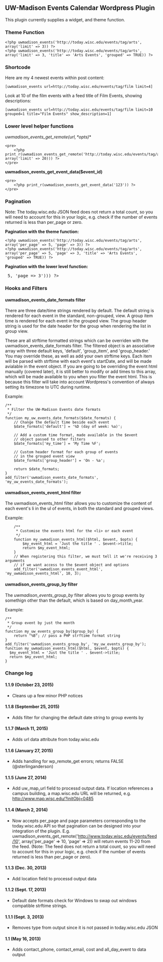 ## UW-Madison Events Calendar Wordpress Plugin

This plugin currently supplies a widget, and theme function.

### Theme Function

    <?php uwmadison_events('http://today.wisc.edu/events/tag/arts', array('limit' => 3)) ?>
    <?php uwmadison_events('http://today.wisc.edu/events/tag/arts', array('limit' => 3, 'title' => 'Arts Events', 'grouped' => TRUE)) ?>

### Shortcode

Here are my 4 newest events within post content:

    [uwmadison_events url=http://today.wisc.edu/events/tag/film limit=4]

Look at 10 of the film events with a feed title of Film Events, showing descriptions:

    [uwmadison_events url=http://today.wisc.edu/events/tag/film limit=10 grouped=1 title="Film Events" show_description=1]

### Lower level helper functions

**uwmadison_events_get_remote($url, *$opts*)**

    <pre>
        <?php print_r(uwmadison_events_get_remote('http://today.wisc.edu/events/tag/arts', array('limit' => 20))) ?>
    </pre>

**uwmadison_events_get_event_data($event_id)**

    <pre>
        <?php print_r(uwmadison_events_get_event_data('123')) ?>
    </pre>

### Pagination

Note: The today.wisc.edu JSON feed does not return a total count, so you will need to account for this in your logic, e.g. check if the number of events returned is less than per_page or zero.

**Pagination with the theme function:**

    <?php uwmadison_events('http://today.wisc.edu/events/tag/arts', array('per_page' => 5, 'page' => 3)) ?>
    <?php uwmadison_events('http://today.wisc.edu/events/tag/arts', array('per_page' => 5, 'page' => 3, 'title' => 'Arts Events', 'grouped' => TRUE)) ?>

**Pagination with the lower level function:**
    <pre>
        <?php print_r(uwmadison_events_get_remote('http://today.wisc.edu/events/tag/arts', array('per_page' => 5, 'page => 3'))) ?>
    </pre>



### Hooks and Filters

#### uwmadison_events_date_formats filter

There are three date/time strings rendered by default. The default string is rendered for each event in the standard, non-grouped, view. A group item time is rendered for each event in the grouped view. The group header string is used for the date header for the group when rendering the list in group view.

These are all strftime formatted strings which can be overriden with the uwmadison_events_date_formats filter. The filtered object is an associative array with three default keys, 'default', 'group_item', and 'group_header.' You may override these, as well as add your own strftime keys. Each item will be parsed with strftime with each event's startDate, and will be made avialable in the event object. If you are going to be overriding the event html manually (covered later), it is still better to modify or add times to this array, which will be made available to you when you filter the event html. This is because this filter will take into account Wordpress's convention of always setting its timezone to UTC during runtime.

Example:

	/**
	 * Filter the UW-Madison Events date formats
	 */
	function my_uw_events_date_formats($date_formats) {
		// Change the default time beside each event
		$date_formats['default'] = '%D (day of week: %a)';

		// Add a custom time format, made available in the $event
		// object passed to other filters
		$date_formats['my_time'] = 'My Time %F';

		// Custom header format for each group of events
		// in the grouped event view
		$date_formats['group_header'] = 'On - %a';

		return $date_formats;
	}
	add_filter('uwmadison_events_date_formats', 'my_uw_events_date_formats');

#### uwmadison_events_event_html filter

The uwmadison_events_html filter allows you to customize the content of each event's li in the ul of events, in both the standard and grouped views.

Example:

		/**
		 * Customise the events html for the <li> or each event
		 */
		function my_uwmadison_events_html($html, $event, $opts) {
			$my_event_html = 'Just the title ' . $event->title;
			return $my_event_html;
		}
		// When registering this filter, we must tell it we're receiving 3 arguments
		// if we want access to the $event object and options
		add_filter('uwmadison_events_event_html', 'my_uwmadison_events_html', 10, 3);

#### uwmadison_events_group_by filter

The *uwmadison_events_group_by* filter allows you to group events by somethign other than the default, which is based on day_month_year.

Example:

    /**
     * Group event by just the month
     */
    function my_uw_events_group_by($group_by) {
        return "%B"; // pass a PHP strftime format string
    }
    add_filter('uwmadison_events_group_by', 'my_uw_events_group_by');
    function my_uwmadison_events_html($html, $event, $opts) {
      $my_event_html = 'Just the title ' . $event->title;
      return $my_event_html;
    }

### Change log

#### 1.1.9 (October 23, 2015)

* Cleans up a few minor PHP notices

#### 1.1.8 (September 25, 2015)

* Adds filter for changing the default date string to group events by

#### 1.1.7 (March 11, 2015)

* Adds url data attribute from today.wisc.edu

#### 1.1.6 (January 27, 2015)

* Adds handling for wp_remote_get errors; returns FALSE (@sterlinganderson)

#### 1.1.5 (June 27, 2014)

* Add uw_map_url field to processd output data. If location references a campus building, a map.wisc.edu URL will be returned, e.g. http://www.map.wisc.edu/?initObj=0485

#### 1.1.4 (March 2, 2014)

* Now accepts per_page and page parameters corresponding to the today.wisc.edu API so that pagination can be designed into your integration of the plugin. E.g. uwmadison_events_get_remote('http://www.today.wisc.edu/events/feed/10', array('per_page' => 10, 'page' => 2)) will return events 11-20 from the feed. (Note: The feed does not return a total count, so you will need to account for this in your logic, e.g. check if the number of events returned is less than per_page or zero).

#### 1.1.3 (Dec. 30, 2013)

* Add location field to processd output data

#### 1.1.2 (Sept. 17, 2013)

* Default date formats check for Windows to swap out windows compatible strftime strings.

#### 1.1.1 (Sept. 3, 2013)

* Removes type from output since it is not passed in today.wisc.edu JSON

#### 1.1 (May 16, 2013)

* Adds contact_phone, contact_email, cost and all_day_event to data output
